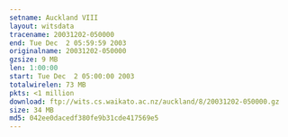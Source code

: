 ```yaml
---
setname: Auckland VIII
layout: witsdata
tracename: 20031202-050000
end: Tue Dec  2 05:59:59 2003
originalname: 20031202-050000
gzsize: 9 MB
len: 1:00:00
start: Tue Dec  2 05:00:00 2003
totalwirelen: 73 MB
pkts: <1 million
download: ftp://wits.cs.waikato.ac.nz/auckland/8/20031202-050000.gz
size: 34 MB
md5: 042ee0dacedf380fe9b31cde417569e5
---
```

